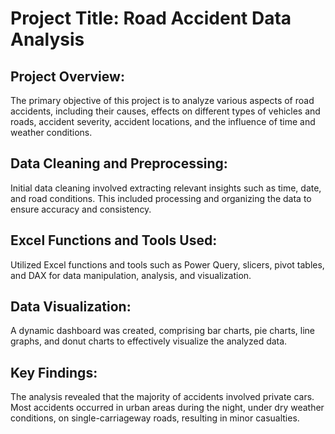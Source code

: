 # Project Title: Road Accident Data Analysis

## Project Overview:
The primary objective of this project is to analyze various aspects of road accidents, including their causes, effects on different types of vehicles and roads, accident severity, accident locations, and the influence of time and weather conditions.

## Data Cleaning and Preprocessing:
Initial data cleaning involved extracting relevant insights such as time, date, and road conditions. This included processing and organizing the data to ensure accuracy and consistency. 

## Excel Functions and Tools Used:
Utilized Excel functions and tools such as Power Query, slicers, pivot tables, and DAX for data manipulation, analysis, and visualization.

## Data Visualization:
A dynamic dashboard was created, comprising bar charts, pie charts, line graphs, and donut charts to effectively visualize the analyzed data.

## Key Findings:
The analysis revealed that the majority of accidents involved private cars. Most accidents occurred in urban areas during the night, under dry weather conditions, on single-carriageway roads, resulting in minor casualties.
